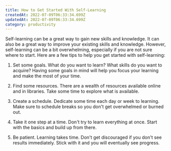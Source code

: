 ```yaml
---
title: How to Get Started With Self-Learning
createdAt: 2022-07-09T06:33:34.699Z
updatedAt: 2022-07-09T06:33:34.699Z
category: productivity
---
```


Self-learning can be a great way to gain new skills and knowledge. It can also be a great way to improve your existing skills and knowledge. However, self-learning can be a bit overwhelming, especially if you are not sure where to start. Here are a few tips to help you get started with self-learning:

1. Set some goals. What do you want to learn? What skills do you want to acquire? Having some goals in mind will help you focus your learning and make the most of your time.

2. Find some resources. There are a wealth of resources available online and in libraries. Take some time to explore what is available.

3. Create a schedule. Dedicate some time each day or week to learning. Make sure to schedule breaks so you don't get overwhelmed or burned out.

4. Take it one step at a time. Don't try to learn everything at once. Start with the basics and build up from there.

5. Be patient. Learning takes time. Don't get discouraged if you don't see results immediately. Stick with it and you will eventually see progress.
